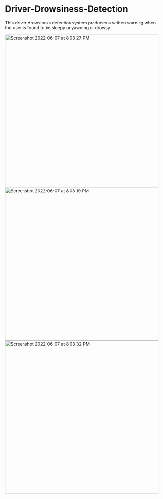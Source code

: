# Driver-Drowsiness-Detection

This driver drowsiness detection system produces a written warning when the user is found to be sleepy or yawning or drowsy.






<img width="500" alt="Screenshot 2022-06-07 at 8 03 27 PM" src="https://user-images.githubusercontent.com/67863699/172410889-7ffa0281-d94e-42c9-89fb-e4892818fc0d.png">
<img width="500" alt="Screenshot 2022-06-07 at 8 03 19 PM" src="https://user-images.githubusercontent.com/67863699/172410914-b4dd71e2-0f45-44c3-b039-96891c4cc589.png">
<img width="500" alt="Screenshot 2022-06-07 at 8 03 32 PM" src="https://user-images.githubusercontent.com/67863699/172410831-0dcace3b-5ac7-4ed2-9d2a-d22f430fdd29.png">
